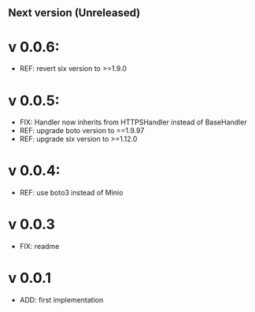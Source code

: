 ## Next version (Unreleased)

# v 0.0.6:
   - REF: revert six version to >=1.9.0  

# v 0.0.5:

   - FIX: Handler now inherits from HTTPSHandler instead of BaseHandler 
   - REF: upgrade boto version to ==1.9.97 
   - REF: upgrade six version to >=1.12.0 

# v 0.0.4:

   - REF: use boto3 instead of Minio
   
# v 0.0.3
    
   - FIX: readme

# v 0.0.1

  - ADD: first implementation
  